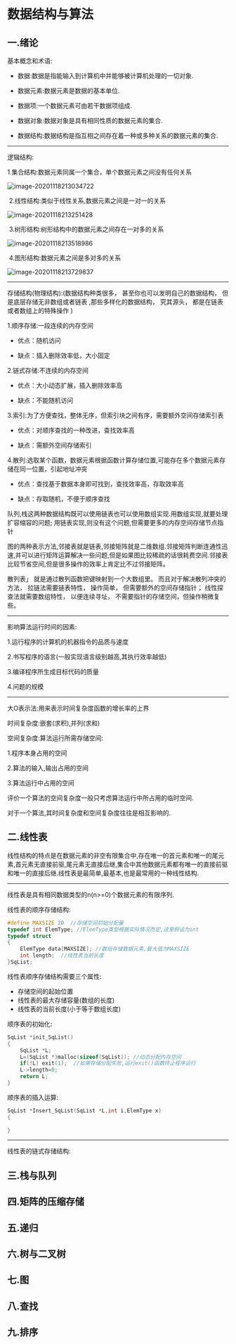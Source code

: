 # 数据结构与算法

## 一.绪论

基本概念和术语:

- 数据:数据是指能输入到计算机中并能够被计算机处理的一切对象.

- 数据元素:数据元素是数据的基本单位.

- 数据项:一个数据元素可由若干数据项组成.

- 数据对象:数据对象是具有相同性质的数据元素的集合.


- 数据结构:数据结构是指互相之间存在着一种或多种关系的数据元素的集合.

------

  

逻辑结构:

1.集合结构:数据元素同属一个集合，单个数据元素之间没有任何关系

![image-20201118213034722](https://gitee.com/wxpengjy/images/raw/master/image-20201118213034722.png)

​	2.线性结构:类似于线性关系,数据元素之间是一对一的关系

![image-20201118213251428](https://gitee.com/wxpengjy/images/raw/master/image-20201118213251428.png)

​	3.树形结构:树形结构中的数据元素之间存在一对多的关系

![image-20201118213518986](https://gitee.com/wxpengjy/images/raw/master/image-20201118213518986.png)

​	4.图形结构:数据元素之间是多对多的关系

![image-20201118213729837](https://gitee.com/wxpengjy/images/raw/master/image-20201118213729837.png)

------

存储结构(物理结构):(数据结构种类很多， 甚至你也可以发明自己的数据结构， 但是底层存储无非数组或者链表 ,那些多样化的数据结构， 究其源头， 都是在链表或者数组上的特殊操作 )

1.顺序存储:一段连续的内存空间

- 优点：随机访问


- 缺点：插入删除效率低，大小固定


2.链式存储:不连续的内存空间

- 优点：大小动态扩展，插入删除效率高


- 缺点：不能随机访问


3.索引:为了方便查找，整体无序，但索引块之间有序，需要额外空间存储索引表

- 优点：对顺序查找的一种改进，查找效率高

- 缺点：需额外空间存储索引

4.散列:选取某个函数，数据元素根据函数计算存储位置,可能存在多个数据元素存储在同一位置，引起地址冲突

- 优点：查找基于数据本身即可找到，查找效率高，存取效率高


- 缺点：存取随机，不便于顺序查找

队列,栈这两种数据结构既可以使⽤链表也可以使用数组实现.用数组实现,就要处理扩容缩容的问题; 用链表实现,则没有这个问题,但需要更多的内存空间存储节点指针

图的两种表示方法,邻接表就是链表,邻接矩阵就是二维数组.邻接矩阵判断连通性迅速,并可以进行矩阵运算解决⼀些问题,但是如果图⽐较稀疏的话很耗费空间.邻接表⽐较节省空间,但是很多操作的效率上肯定⽐不过邻接矩阵。

散列表」 就是通过散列函数把键映射到⼀个大数组里。 ⽽且对于解决散列冲突的方法， 拉链法需要链表特性， 操作简单， 但需要额外的空间存储指针； 线性探查法就需要数组特性， 以便连续寻址， 不需要指针的存储空间，但操作稍微复些。    

------



影响算法运行时间的因素:

1.运行程序的计算机的机器指令的品质与速度

2.书写程序的语言(一般实现语言级别越高,其执行效率越低)

3.编译程序所生成目标代码的质量

4.问题的规模

------

大O表示法:用来表示时间复杂度函数的增长率的上界

时间复杂度:嵌套(求积),并列(求和)

空间复杂度:算法运行所需存储空间:

1.程序本身占用的空间

2.算法的输入,输出占用的空间

3.算法运行中占用的空间

评价一个算法的空间复杂度一般只考虑算法运行中所占用的临时空间.

对于一个算法,其时间复杂度和空间复杂度往往是相互影响的.

## 二.线性表

线性结构的特点是在数据元素的非空有限集合中,存在唯一的首元素和唯一的尾元素,首元素无直接前驱,尾元素无直接后继,集合中其他数据元素都有唯一的直接前驱和唯一的直接后继.线性表是最简单,最基本,也是最常用的一种线性结构.

------

线性表是具有相同数据类型的n(n>=0)个数据元素的有限序列.

线性表的顺序存储结构:

```c
#define MAXSIZE 20  //存储空间初始分配量
typedef int ElemType; //ElemType类型根据实际情况而定,这里假设为int
typedef struct
{
    ElemType data[MAXSIZE]; //数组存储数据元素,最大值为MAXSIZE
    int length;  //线性表当前长度
}SqList;
```

线性表顺序存储结构需要三个属性:

- 存储空间的起始位置
- 线性表的最大存储容量(数组的长度)
- 线性表的当前长度(小于等于数组长度)

顺序表的初始化:

```c
SqList *init_SqList()
{
    SqList *L;
    L=(SqList *)malloc(sizeof(SqList)); //动态分配内存空间
    if(!L) exit(1);  //如果存储分配失败,运行exit()函数终止程序运行
    L->length=0;
    return L;
}
```

顺序表的插入运算:

```c
SqList *Insert_SqList(SqList *L,int i,ElemType x)
{
    
}
```



------

线性表的链式存储结构:



## 三.栈与队列

## 四.矩阵的压缩存储

## 五.递归

## 六.树与二叉树

## 七.图

## 八.查找

## 九.排序

